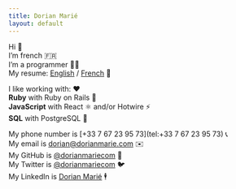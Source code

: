 ```yaml
---
title: Dorian Marié
layout: default
---
```


Hi 👋<br>
I’m french 🇫🇷<br>
I’m a programmer 🧑‍💻<br>
My resume: [English](/cv.pdf) / [French](/fr/cv.pdf) 📁<br>

I like working with: ❤️<br>
**Ruby** with Ruby on Rails 💎<br>
**JavaScript** with React ⚛️ and/or Hotwire ⚡️<br>
**SQL** with PostgreSQL 🐘

My phone number is [+33 7 67 23 95 73](tel:+33 7 67 23 95 73) 📞<br>
My email is [dorian@dorianmarie.com](mailto:dorian@dorianmarie.com) ✉️<br>
My GitHub is [@dorianmariecom](https://github.com/dorianmariecom) 🐙<br>
My Twitter is [@dorianmariecom](https://twitter.com/dorianmariecom) 🐦<br>
My LinkedIn is [Dorian Marié](https://www.linkedin.com/in/dorianmariecom/) 🕴️
